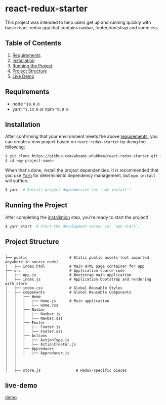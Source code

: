 # react-redux-starter

This project was intended to help users get up and running quickly with basic react-redux app that contains navbar, footer,bootstrap and some css. 
## Table of Contents
1. [Requirements](#requirements)
1. [Installation](#installation)
1. [Running the Project](#running-the-project)
1. [Project Structure](#project-structure)
1. [Live Demo](#live-demo)


## Requirements
* node `^10.0.0`
* yarn `^1.13.0` or npm `^6.8.0`

## Installation

After confirming that your environment meets the above [requirements](#requirements), you can create a new project based on `react-redux-starter` by doing the following:

```bash
$ git clone https://github.com/whoami-shubham/react-redux-starter.git <my-project-name>
$ cd <my-project-name>
```

When that's done, install the project dependencies. It is recommended that you use [Yarn](https://yarnpkg.com/) for deterministic dependency management, but `npm install` will suffice.

```bash
$ yarn  # Install project dependencies (or `npm install`)
```

## Running the Project

After completing the [installation](#installation) step, you're ready to start the project!

```bash
$ yarn start  # Start the development server (or `npm start`)
```

## Project Structure


```
.                    
├── public                   # Static public assets (not imported anywhere in source code)
|   ├── index.html           # Main HTML page container for app
├── src                      # Application source code
│   ├── App.js               # Bootstrap main application
│   ├── index.js             # Application bootstrap and rendering with store
│   ├── index.css            # Global Reusable Styles
│   ├── components           # Global Reusable Components
│   │   ├── Home             
│   │   │   ├── Home.js      # Main application
│   │   │   ├── Home.css     
│   │   ├── Navbar            
│   │   │   ├── Navbar.js     
│   │   │   ├── Navbar.css    
│   │   ├── Footer             
│   │   │   ├── Footer.js      
│   │   │   ├── Footer.css     
│   │   ├── Actions            
│   │   │   ├── ActionType.js     
│   │   │   ├── ActionCreator.js   
│   │   ├── Appreducer            
│   │   │   ├── Appreducer.js     
│   │      
│   │           
│   │       
│   ├── store.js                # Redux-specific pieces

```

## live-demo
[demo](https://whoami-shubham.github.io/react-redux-starter/)
